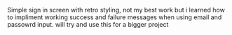 Simple sign in screen with retro styling, not my best work but i learned how to impliment working success and failure messages when
using email and passowrd input. will try and use this for a bigger project
